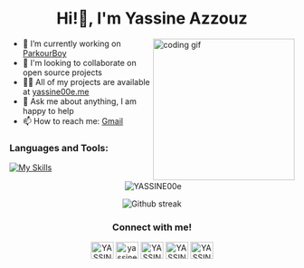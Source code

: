 <h1 align="center">Hi!👋, I'm Yassine Azzouz</h1>
<img align="right" src="https://media.giphy.com/media/PiQejEf31116URju4V/giphy.gif" alt="coding gif" width="250">


- :telescope: I’m currently working on [ParkourBoy](https://github.com/YASSINE00e/ParkourBoy)
- :seedling: I'm looking to collaborate on open source projects
- 👨‍💻 All of my projects are available at [yassine00e.me](https://www.yassine00e.me)
- 💬 Ask me about anything, I am happy to help
- 📫 How to reach me: <a href="mailto:yassine00e@gmail.com">Gmail</a>


<h3 align="left">Languages and Tools:</h3>

[![My Skills](https://skillicons.dev/icons?i=cs,py,unity,ps)](https://skillicons.dev)



<div align="center">
<p>&nbsp;<img align="center" src="https://github-readme-stats.vercel.app/api?username=YASSINE00e&show_icons=true&locale=en&theme=github_dark&hide_border=true" alt="YASSINE00e" /></p>
</div>

<div align="center">
<p>
<img src="https://github-readme-streak-stats.herokuapp.com?user=YASSINE00e&theme=github-dark-blue&hide_border=true" alt="Github streak" />
</p>
</div>

<h3 align="center">Connect with me!</h3>
<p align="center">
<a href="https://linkedin.com/in/YASSINE00e" target="blank"><img align="center" src="https://raw.githubusercontent.com/rahuldkjain/github-profile-readme-generator/master/src/images/icons/Social/linked-in-alt.svg" alt="YASSINE00e" height="30" width="40" /></a>
<a href="https://www.leetcode.com/yassine00e" target="blank"><img align="center" src="https://raw.githubusercontent.com/rahuldkjain/github-profile-readme-generator/master/src/images/icons/Social/leet-code.svg" alt="yassine00e" height="30" width="40" /></a>
<a href="https://twitter.com/YASSINE00e" target="blank"><img align="center" src="https://raw.githubusercontent.com/rahuldkjain/github-profile-readme-generator/master/src/images/icons/Social/twitter.svg" alt="YASSINE00e" height="30" width="40" /></a>
<a href="https://instagram.com/yassineeazzouz" target="blank"><img align="center" src="https://raw.githubusercontent.com/rahuldkjain/github-profile-readme-generator/master/src/images/icons/Social/instagram.svg" alt="YASSINE00e" height="30" width="40" /></a>
<a href="https://discord.gg/TzQas8K4VF" target="blank"><img align="center" src="https://raw.githubusercontent.com/rahuldkjain/github-profile-readme-generator/master/src/images/icons/Social/discord.svg" alt="YASSINE00e" height="30" width="40" /></a>
</p>
